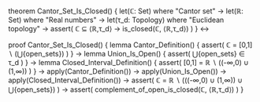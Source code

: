 theorem Cantor_Set_Is_Closed() {
  let(ℂ: Set) where "Cantor set" →
  let(ℝ: Set) where "Real numbers" →
  let(τ_d: Topology) where "Euclidean topology" →
  assert(
    ℂ ⊆ ⟨ℝ,τ_d⟩ → is_closed(ℂ, ⟨ℝ,τ_d⟩)
  )
} ↔

proof Cantor_Set_Is_Closed() {
  lemma Cantor_Definition() {
    assert(
      ℂ = [0,1] ∖ (⋃{open_sets})
    )
  } →
  lemma Union_Is_Open() {
    assert(
      ⋃{open_sets} ∈ τ_d
    )
  } →
  lemma Closed_Interval_Definition() {
    assert(
      [0,1] = ℝ ∖ ((-∞,0) ∪ (1,∞))
    )
  } →
  apply(Cantor_Definition()) →
  apply(Union_Is_Open()) →
  apply(Closed_Interval_Definition()) →
  assert(
    ℂ = ℝ ∖ (((-∞,0) ∪ (1,∞)) ∪ ⋃{open_sets})
  ) →
  assert(
    complement_of_open_is_closed(ℂ, ⟨ℝ,τ_d⟩)
  )
}